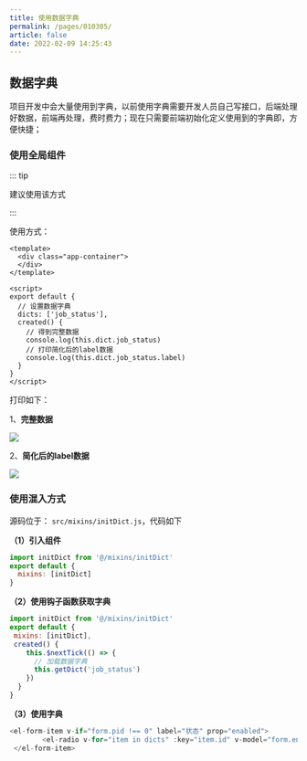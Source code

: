 ```yaml
---
title: 使用数据字典
permalink: /pages/010305/
article: false
date: 2022-02-09 14:25:43
---
```


## 数据字典

项目开发中会大量使用到字典，以前使用字典需要开发人员自己写接口，后端处理好数据，前端再处理，费时费力；现在只需要前端初始化定义使用到的字典即，方便快捷；

### 使用全局组件

::: tip

建议使用该方式

:::

使用方式：

``` vue
<template>
  <div class="app-container">
  </div>
</template>

<script>
export default {
  // 设置数据字典
  dicts: ['job_status'],
  created() {
    // 得到完整数据
    console.log(this.dict.job_status)
    // 打印简化后的label数据
    console.log(this.dict.job_status.label)
  }
}
</script>
```

打印如下：

1、**完整数据**

![](/gkadmin-doc/images/2022/20220530233320.jpg)

2、**简化后的label数据**

![](/gkadmin-doc/images/2022/20220530233334.jpg)

### 使用混入方式

源码位于：  ```src/mixins/initDict.js```，代码如下

**（1）引入组件**

``` js
import initDict from '@/mixins/initDict'
export default {
  mixins: [initDict]
}
```
**（2）使用钩子函数获取字典**

``` js
import initDict from '@/mixins/initDict'
export default {
 mixins: [initDict],
 created() {
    this.$nextTick(() => {
      // 加载数据字典
      this.getDict('job_status')
    })
  }
}
```
**（3）使用字典**
```js
<el-form-item v-if="form.pid !== 0" label="状态" prop="enabled">
        <el-radio v-for="item in dicts" :key="item.id" v-model="form.enabled" :label="item.value">{{ item.label }}</el-radio>
 </el-form-item>
```

<Vssue :title="$title" />
